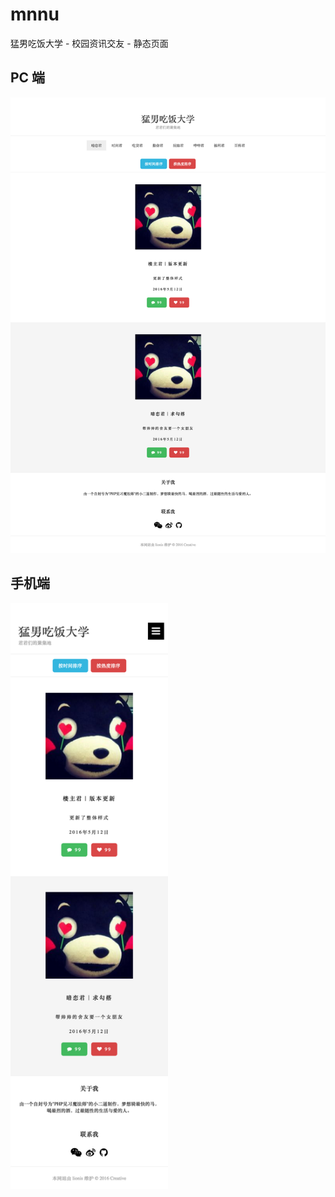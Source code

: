 # mnnu
猛男吃饭大学 - 校园资讯交友 - 静态页面
## PC 端
![PC端](./images/pc.png)

## 手机端
<img src="./images/mobile.png" width="50%">